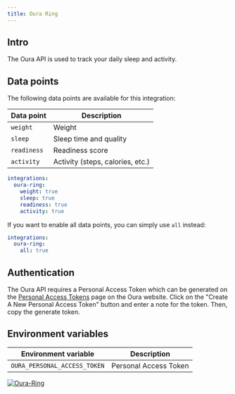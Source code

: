 ```yaml
---
title: Oura Ring
---
```


## Intro

The Oura API is used to track your daily sleep and activity.

## Data points

The following data points are available for this integration:

| Data point  | Description                      |
| ----------- | -------------------------------- |
| `weight`    | Weight                           |
| `sleep`     | Sleep time and quality           |
| `readiness` | Readiness score                  |
| `activity`  | Activity (steps, calories, etc.) |

```yaml title=".stethoscoperc.yml"
integrations:
  oura-ring:
    weight: true
    sleep: true
    readiness: true
    activity: true
```

If you want to enable all data points, you can simply use `all` instead:

```yaml title=".stethoscoperc.yml"
integrations:
  oura-ring:
    all: true
```

## Authentication

The Oura API requires a Personal Access Token which can be generated on the [Personal Access Tokens](https://cloud.ouraring.com/personal-access-tokens) page on the Oura website. Click on the "Create A New Personal Access Token" button and enter a note for the token. Then, copy the generate token.

## Environment variables

| Environment variable         | Description           |
| ---------------------------- | --------------------- |
| `OURA_PERSONAL_ACCESS_TOKEN` | Personal Access Token |

<a href="/docs/integrations/oura-ring"><img class="logos" alt="Oura-Ring" src="https://stethoscope.js.org/branding/integrations/oura-ring.png" /></a>
